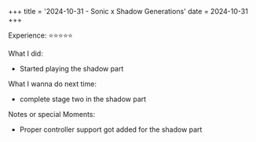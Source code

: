 +++
title = '2024-10-31 - Sonic x Shadow Generations'
date = 2024-10-31
+++

Experience: ⭐⭐⭐⭐⭐

What I did:
- Started playing the shadow part

What I wanna do next time:
- complete stage two in the shadow part 

Notes or special Moments:
- Proper controller support got added for the shadow part